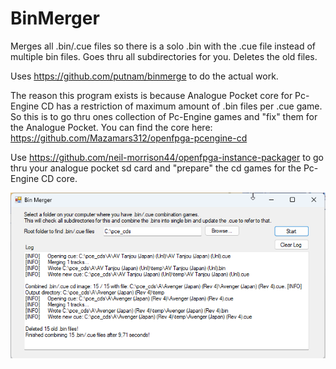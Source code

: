 # BinMerger
Merges all .bin/.cue files so there is a solo .bin with the .cue file instead of multiple bin files.
Goes thru all subdirectories for you. Deletes the old files.

Uses https://github.com/putnam/binmerge to do the actual work.

The reason this program exists is because Analogue Pocket core for Pc-Engine CD has a restriction of maximum amount of .bin files per .cue game. So this is to go thru ones collection of Pc-Engine games and "fix" them for the Analogue Pocket. You can find the core here: https://github.com/Mazamars312/openfpga-pcengine-cd

Use https://github.com/neil-morrison44/openfpga-instance-packager to go thru your analogue pocket sd card and "prepare" the cd games for the Pc-Engine CD core.

![Image of BinMerger](https://raw.githubusercontent.com/Elrinth/BinMerger/main/binmerger.png)
